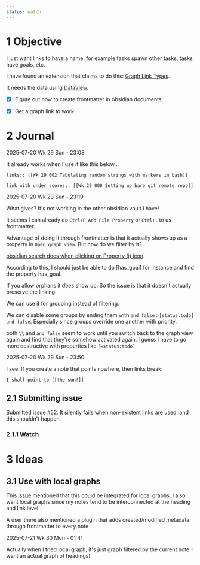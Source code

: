 ```yaml
---
status: watch
---
```


# 1 Objective

I just want links to have a name, for example tasks spawn other tasks, tasks have goals, etc.

I have found an extension that claims to do this: [Graph Link Types](https://github.com/natefrisch01/Graph-Link-Types).

It needs the data using [DataView](https://github.com/blacksmithgu/obsidian-dataview).

- [x] Figure out how to create frontmatter in obsidian documents
- [x] Get a graph link to work


# 2 Journal

2025-07-20 Wk 29 Sun - 23:08

It already works when I use it like this below...

```
links:: [[Wk 29 002 Tabulating random strings with markers in bash]]

link_with_under_scores:: [[Wk 29 000 Setting up bare git remote repo]]
```

2025-07-20 Wk 29 Sun - 23:19

What gives? It's not working in the other obsidian vault I have!

It seems I can already do `Ctrl+P Add File Property` or `Ctrl+;` to us frontmatter.

Advantage of doing it through frontmatter is that it actually shows up as a property in `Open graph view`.  But how do we filter by it?

[obsidian search docs when clicking on Property (i) icon](https://help.obsidian.md/plugins/search).

According to this, I should just be able to do [has_goal] for instance and find the property has_goal.

If you allow orphans it *does* show up. So the issue is that it doesn't actually preserve the linking.

We can use it for grouping instead of filtering. 

We can disable some groups by ending them with `and false` : `[status:todo] and false`. Especially since groups override one another with priority.

both `\\` and `and false` seem to work until you switch back to the graph view again and find that they're somehow activated again. I guess I have to go more destructive with properties like `[=status:todo]` 

2025-07-20 Wk 29 Sun - 23:50

I see. If you create a note that points nowhere, then links break:

```
I shall point to [[the sun!]]
```

## 2.1 Submitting issue

Submitted issue [#52](https://github.com/natefrisch01/Graph-Link-Types/issues/52). It silently fails when non-existent links are used, and this shouldn't happen.

### 2.1.1 Watch

# 3 Ideas

## 3.1 Use with local graphs

 

This [issue](https://github.com/natefrisch01/Graph-Link-Types/issues/22) mentioned that this could be integrated for local graphs. I also want local graphs since my notes tend to be interconnected at the heading and link level.

A user there also mentioned a plugin that adds created/modified metadata through frontmatter to every note

2025-07-21 Wk 30 Mon - 01:41

Actually when I tried local graph, it's just graph filtered by the current note. I want an actual graph of headings!
